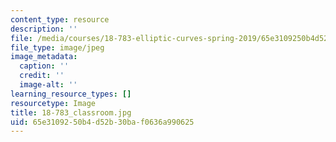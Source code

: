 ```yaml
---
content_type: resource
description: ''
file: /media/courses/18-783-elliptic-curves-spring-2019/65e3109250b4d52b30baf0636a990625_18-783_classroom.jpg
file_type: image/jpeg
image_metadata:
  caption: ''
  credit: ''
  image-alt: ''
learning_resource_types: []
resourcetype: Image
title: 18-783_classroom.jpg
uid: 65e31092-50b4-d52b-30ba-f0636a990625
---
```

